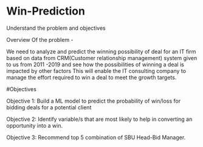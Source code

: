 # Win-Prediction

Understand the problem and objectives

Overview Of the problem -

We need to analyze and predict the winning possibility of deal for an IT firm based on data from CRM(Customer relationship management) system given to us from 2011 -2019 and see how the possibilities of winning a deal is impacted by other factors This will enable the IT consulting company to manage the effort required to win a deal to meet the growth targets.

#Objectives

Objective 1: Build a ML model to predict the probability of win/loss for bidding deals for a potential client

Objective 2: Identify variable/s that are most likely to help in converting an opportunity into a win.

Objective 3: Recommend top 5 combination of SBU Head-Bid Manager.
